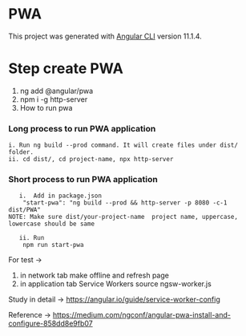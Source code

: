 # PWA

This project was generated with [Angular CLI](https://github.com/angular/angular-cli) version 11.1.4.

# Step create PWA
1. ng add @angular/pwa
2. npm i -g http-server
3. How to run pwa
### Long process to run PWA application

    i. Run ng build --prod command. It will create files under dist/ folder.
    ii. cd dist/, cd project-name, npx http-server

   ### Short process to run PWA application
       
       i.  Add in package.json       
        "start-pwa": "ng build --prod && http-server -p 8080 -c-1 dist/PWA"        
    NOTE: Make sure dist/your-project-name  project name, uppercase, lowercase should be same   
    
       ii. Run
        npm run start-pwa

For test ->
1. in network tab make offline and refresh page
2. in application tab Service Workers
    source ngsw-worker.js

 Study in detail -> https://angular.io/guide/service-worker-config
 
 Reference ->     https://medium.com/ngconf/angular-pwa-install-and-configure-858dd8e9fb07
